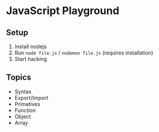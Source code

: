 JavaScript Playground
===
Setup
---
1. Install nodejs
2. Run `node file.js` / `nodemon file.js` (requires installation)
3. Start hacking

Topics
---
* Syntax
* Export/Import
* Primatives
* Function
* Object
* Array

